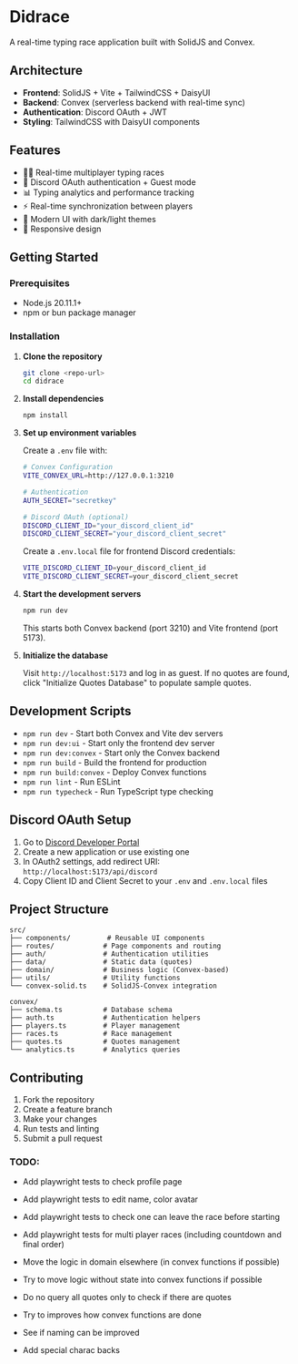 # Didrace

A real-time typing race application built with SolidJS and Convex.

## Architecture

- **Frontend**: SolidJS + Vite + TailwindCSS + DaisyUI
- **Backend**: Convex (serverless backend with real-time sync)
- **Authentication**: Discord OAuth + JWT
- **Styling**: TailwindCSS with DaisyUI components

## Features

- 🏃‍♂️ Real-time multiplayer typing races
- 🔐 Discord OAuth authentication + Guest mode
- 📊 Typing analytics and performance tracking
- ⚡ Real-time synchronization between players
- 🎨 Modern UI with dark/light themes
- 📱 Responsive design

## Getting Started

### Prerequisites

- Node.js 20.11.1+
- npm or bun package manager

### Installation

1. **Clone the repository**
   ```bash
   git clone <repo-url>
   cd didrace
   ```

2. **Install dependencies**
   ```bash
   npm install
   ```

3. **Set up environment variables**

   Create a `.env` file with:
   ```bash
   # Convex Configuration
   VITE_CONVEX_URL=http://127.0.0.1:3210

   # Authentication
   AUTH_SECRET="secretkey"

   # Discord OAuth (optional)
   DISCORD_CLIENT_ID="your_discord_client_id"
   DISCORD_CLIENT_SECRET="your_discord_client_secret"
   ```

   Create a `.env.local` file for frontend Discord credentials:
   ```bash
   VITE_DISCORD_CLIENT_ID=your_discord_client_id
   VITE_DISCORD_CLIENT_SECRET=your_discord_client_secret
   ```

4. **Start the development servers**
   ```bash
   npm run dev
   ```

   This starts both Convex backend (port 3210) and Vite frontend (port 5173).

5. **Initialize the database**

   Visit `http://localhost:5173` and log in as guest. If no quotes are found, click "Initialize Quotes Database" to populate sample quotes.

## Development Scripts

- `npm run dev` - Start both Convex and Vite dev servers
- `npm run dev:ui` - Start only the frontend dev server
- `npm run dev:convex` - Start only the Convex backend
- `npm run build` - Build the frontend for production
- `npm run build:convex` - Deploy Convex functions
- `npm run lint` - Run ESLint
- `npm run typecheck` - Run TypeScript type checking

## Discord OAuth Setup

1. Go to [Discord Developer Portal](https://discord.com/developers/applications)
2. Create a new application or use existing one
3. In OAuth2 settings, add redirect URI: `http://localhost:5173/api/discord`
4. Copy Client ID and Client Secret to your `.env` and `.env.local` files

## Project Structure

```
src/
├── components/         # Reusable UI components
├── routes/            # Page components and routing
├── auth/              # Authentication utilities
├── data/              # Static data (quotes)
├── domain/            # Business logic (Convex-based)
├── utils/             # Utility functions
└── convex-solid.ts    # SolidJS-Convex integration

convex/
├── schema.ts          # Database schema
├── auth.ts            # Authentication helpers
├── players.ts         # Player management
├── races.ts           # Race management
├── quotes.ts          # Quotes management
└── analytics.ts       # Analytics queries
```

## Contributing

1. Fork the repository
2. Create a feature branch
3. Make your changes
4. Run tests and linting
5. Submit a pull request


###  TODO:

- Add playwright tests to check profile page
- Add playwright tests to edit name, color avatar
- Add playwright tests to check one can leave the race before starting

- Add playwright tests for multi player races (including countdown and final order)

- Move the logic in domain elsewhere (in convex functions if possible)
- Try to move logic without state into convex functions if possible
- Do no query all quotes only to check if there are quotes
- Try to improves how convex functions are done
- See if naming can be improved

- Add special charac backs
